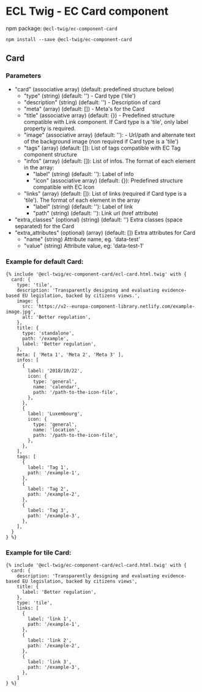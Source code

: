 # ECL Twig - EC Card component

npm package: `@ecl-twig/ec-component-card`

```shell
npm install --save @ecl-twig/ec-component-card
```

## Card

### Parameters

- "card" (associative array) (default: predefined structure below)
  - "type" (string) (default: '') - Card type ('tile')
  - "description" (string) (default: '') - Description of card
  - "meta" (array) (default: []) - Meta's for the Card
  - "title" (associative array) (default: {}) - Predefined structure compatible with Link component. If Card type is a 'tile', only label property is required.
  - "image" (associative array) (default: ''): - Url/path and alternate text of the background image (non required if Card type is a 'tile')
  - "tags" (array) (default: []): List of tags compatible with EC Tag component structure
  - "infos" (array) (default: []): List of infos. The format of each element in the array:
    - "label" (string) (default: ''): Label of info
    - "icon" (associative array) (default: {}): Predefined structure compatible with EC Icon
  - "links" (array) (default: []): List of links (required if Card type is a 'tile'). The format of each element in the array
    - "label" (string) (default: ''): Label of link
    - "path" (string) (default: ''): Link url (href attribute)
- "extra_classes" (optional) (string) (default: '') Extra classes (space separated) for the Card
- "extra_attributes" (optional) (array) (default: []) Extra attributes for Card
  - "name" (string) Attribute name, eg. 'data-test'
  - "value" (string) Attribute value, eg: 'data-test-1'

### Example for default Card:

<!-- prettier-ignore -->
```twig
{% include '@ecl-twig/ec-component-card/ecl-card.html.twig' with { 
  card: { 
    type: 'tile', 
    description: 'Transparently designing and evaluating evidence-based EU legislation, backed by citizens views.', 
    image: { 
      src: 'https://v2--europa-component-library.netlify.com/example-image.jpg', 
      alt: 'Better regulation', 
    }, 
    title: { 
      type: 'standalone', 
      path: '/example', 
      label: 'Better regulation', 
    }, 
    meta: [ 'Meta 1', 'Meta 2', 'Meta 3' ], 
    infos: [ 
      { 
        label: '2018/10/22', 
        icon: { 
          type: 'general', 
          name: 'calendar', 
          path: '/path-to-the-icon-file', 
        }, 
      }, 
      { 
        label: 'Luxembourg', 
        icon: { 
          type: 'general', 
          name: 'location', 
          path: '/path-to-the-icon-file', 
        }, 
      }, 
    ], 
    tags: [ 
      { 
        label: 'Tag 1', 
        path: '/example-1', 
      }, 
      { 
        label: 'Tag 2', 
        path: '/example-2', 
      }, 
      { 
        label: 'Tag 3', 
        path: '/example-3', 
      }, 
    ], 
  } 
} %}
```

### Example for tile Card:

<!-- prettier-ignore -->
```twig
{% include '@ecl-twig/ec-component-card/ecl-card.html.twig' with { 
  card: { 
    description: 'Transparently designing and evaluating evidence-based EU legislation, backed by citizens views', 
    title: { 
      label: 'Better regulation', 
    }, 
    type: 'tile', 
    links: [ 
      { 
        label: 'link 1', 
        path: '/example-1', 
      }, 
      { 
        label: 'link 2', 
        path: '/example-2', 
      }, 
      { 
        label: 'link 3', 
        path: '/example-3', 
      }, 
    ] 
} %}
```
